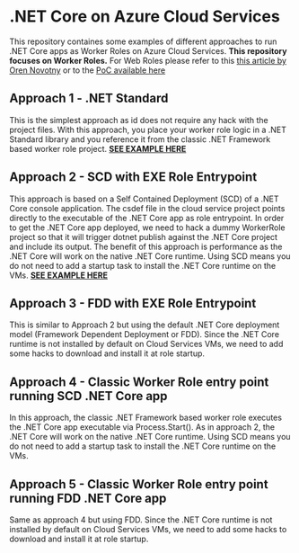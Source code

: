 # .NET Core on Azure Cloud Services
This repository containes some examples of different approaches to run .NET Core apps as Worker Roles on Azure Cloud Services.
**This repository focuses on Worker Roles.** For Web Roles please refer to this [this article by Oren Novotny](https://oren.codes/2017/10/16/using-asp-net-core-with-azure-cloud-services/ "this article by Oren Novotny")  or to the [PoC available here](https://github.com/ACsharp/NetCoreWS/tree/master/NetCoreOnCloudServices  "PoC available here") 

## Approach 1 - .NET Standard
This is the simplest approach as id does not require any hack with the project files.
With this approach, you place your worker role logic in a .NET Standard library and you reference it from the classic .NET Framework based worker role project.
**[SEE EXAMPLE HERE](NetStandardApproach "See example here")**
## Approach 2 - SCD with EXE Role Entrypoint
This approach is based on a Self Contained Deployment (SCD) of a .NET Core console application. The csdef file in the cloud service project points directly to the executable of the .NET Core app as role entrypoint.
In order to get the .NET Core app deployed, we need to hack a dummy WorkerRole project so that it will trigger dotnet publish against the .NET Core project and include its output.
The benefit of this approach is performance as the .NET Core will work on the native .NET Core runtime. Using SCD means you do not need to add a startup task to install the .NET Core runtime on the VMs.
**[SEE EXAMPLE HERE](ScdWithExeEntrypointApproach  "See example here")**
## Approach 3 - FDD with EXE Role Entrypoint
This is similar to Approach 2 but using the default .NET Core deployment model (Framework Dependent Deployment or FDD). Since the .NET Core runtime is not installed by default on Cloud Services VMs, we need to add some hacks to download and install it at role startup.
## Approach 4 - Classic Worker Role entry point running SCD .NET Core app
In this approach, the classic .NET Framework based worker role executes the .NET Core app executable via Process.Start().
As in approach 2, the .NET Core will work on the native .NET Core runtime. Using SCD means you do not need to add a startup task to install the .NET Core runtime on the VMs.
## Approach 5 - Classic Worker Role entry point running FDD .NET Core app
Same as approach 4 but using FDD. Since the .NET Core runtime is not installed by default on Cloud Services VMs, we need to add some hacks to download and install it at role startup.
